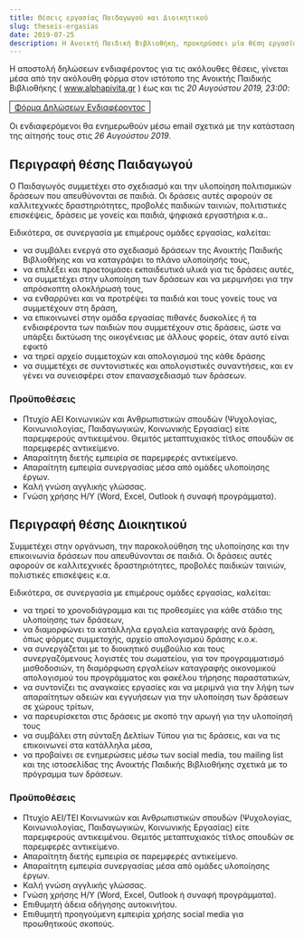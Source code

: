 ```yaml
---
title: Θέσεις εργασίας Παιδαγωγού και Διοικητικού
slug: theseis-ergasias
date: 2019-07-25
description: Η Ανοικτή Παιδική Βιβλιοθήκη, προκηρύσσει μία θέση εργασίας *Παιδαγωγού* μερικής απασχόλησης διάρκειας τεσσάρων (4) μηνών, και μία θέση εργασίας *Διοικητικού* μερικής απασχόλησης διάρκειας τεσσάρων (4) μηνών, στην Αθήνα.
---
```


Η αποστολή δηλώσεων ενδιαφέροντος για τις ακόλουθες θέσεις, γίνεται μέσα από την ακόλουθη φόρμα στον ιστότοπο της Ανοικτής Παιδικής Βιβλιοθήκης ( www.alphapivita.gr ) έως και τις *20 Αυγούστου 2019, 23:00*: 

<a href="https://form.jotformeu.com/91976456629374" style="display:inline-block;padding:0.1rem 0.5rem; border:1px solid">Φόρμα Δηλώσεων Ενδιαφέροντος</a>

Οι ενδιαφερόμενοι θα ενημερωθούν μέσω email σχετικά με την κατάσταση της αίτησής τους στις *26 Αυγούστου 2019*.


## Περιγραφή θέσης Παιδαγωγού
Ο Παιδαγωγός συμμετέχει στο σχεδιασμό και την υλοποίηση πολιτισμικών δράσεων που απευθύνονται σε παιδιά. Οι δράσεις αυτές αφορούν σε καλλιτεχνικές δραστηριότητες, προβολές παιδικών ταινιών, πολιτιστικές επισκέψεις, δράσεις με γονείς και παιδιά, ψηφιακά εργαστήρια κ.α..

Ειδικότερα, σε συνεργασία με επιμέρους ομάδες εργασίας, καλείται:

- να συμβάλει ενεργά στο σχεδιασμό δράσεων της Ανοικτής Παιδικής Βιβλιοθήκης και να καταγράψει το πλάνο υλοποίησής τους,
- να επιλέξει και προετοιμάσει εκπαιδευτικά υλικά για τις δράσεις αυτές,
- να συμμετέχει στην υλοποίηση των δράσεων και να μεριμνήσει για την απρόσκοπτη ολοκλήρωσή τους,
- να ενθαρρύνει και να προτρέψει τα παιδιά και τους γονείς τους να συμμετέχουν στη δράση,
- να επικοινωνεί στην ομάδα εργασίας πιθανές δυσκολίες ή τα ενδιαφέροντα των παιδιών που συμμετέχουν στις δράσεις, ώστε να υπάρξει δικτύωση της οικογένειας με άλλους φορείς, όταν αυτό είναι εφικτό
- να τηρεί αρχείο συμμετοχών και  απολογισμού της κάθε δράσης
- να συμμετέχει σε συντονιστικές και απολογιστικές συναντήσεις, και εν γένει να συνεισφέρει στον επανασχεδιασμό των δράσεων.

### Προϋποθέσεις

- Πτυχίο ΑΕΙ Κοινωνικών και Ανθρωπιστικών σπουδών (Ψυχολογίας, Κοινωνιολογίας, Παιδαγωγικών, Κοινωνικής Εργασίας) είτε παρεμφερούς αντικειμένου. Θεμιτός μεταπτυχιακός τίτλος σπουδών σε παρεμφερές αντικείμενο.
- Απαραίτητη διετής εμπειρία σε παρεμφερές αντικείμενο.
- Απαραίτητη εμπειρία συνεργασίας μέσα από ομάδες υλοποίησης έργων.
- Καλή γνώση αγγλικής γλώσσας.
- Γνώση χρήσης Η/Υ (Word, Excel, Outlook ή συναφή προγράμματα).

## Περιγραφή θέσης Διοικητικού

Συμμετέχει στην οργάνωση, την παρακολούθηση της υλοποίησης και την επικοινωνία δράσεων που απευθύνονται σε παιδιά. Οι δράσεις αυτές αφορούν σε καλλιτεχνικές δραστηριότητες, προβολές παιδικών ταινιών, πολιστικές επισκέψεις κ.α.

Ειδικότερα, σε συνεργασία με επιμέρους ομάδες εργασίας, καλείται:

- να τηρεί το χρονοδιάγραμμα και τις προθεσμίες για κάθε στάδιο της υλοποίησης των δράσεων,
- να διαμορφώνει τα κατάλληλα εργαλεία καταγραφής ανά δράση, όπως φόρμες συμμετοχής, αρχείο απολογισμού δράσης κ.ο.κ.
- να συνεργάζεται με το διοικητικό συμβούλιο και τους συνεργαζόμενους λογιστές του σωματείου, για τον προγραμματισμό μισθοδοσιών, τη διαμόρφωση εργαλείων καταγραφής οικονομικού απολογισμού του προγράμματος και φακέλου τήρησης παραστατικών,
- να συντονίζει τις αναγκαίες εργασίες και να μεριμνά για την λήψη των απαραίτητων αδειών και εγγυήσεων για την υλοποίηση των δράσεων σε χώρους τρίτων,
- να παρευρίσκεται στις δράσεις με σκοπό την αρωγή για την υλοποίησή τους
- να συμβάλει στη σύνταξη Δελτίων Τύπου για τις δράσεις, και να τις επικοινωνεί στα κατάλληλα μέσα,
- να προβαίνει σε ενημερώσεις μέσω των social media, του mailing list και της ιστοσελίδας της Ανοικτής Παιδικής Βιβλιοθήκης σχετικά με το πρόγραμμα των δράσεων.


### Προϋποθέσεις

- Πτυχίο ΑΕΙ/TEI Κοινωνικών και Ανθρωπιστικών σπουδών (Ψυχολογίας, Κοινωνιολογίας, Παιδαγωγικών, Κοινωνικής Εργασίας) είτε παρεμφερούς αντικειμένου. Θεμιτός μεταπτυχιακός τίτλος σπουδών σε παρεμφερές αντικείμενο.
- Απαραίτητη διετής εμπειρία σε παρεμφερές αντικείμενο.
- Απαραίτητη εμπειρία συνεργασίας μέσα από ομάδες υλοποίησης έργων.
- Καλή γνώση αγγλικής γλώσσας.
- Γνώση χρήσης Η/Υ (Word, Excel, Outlook ή συναφή προγράμματα).
- Επιθυμητή άδεια οδήγησης αυτοκινήτου.
- Επιθυμητή προηγούμενη εμπειρία χρήσης social media για προωθητικούς σκοπούς.
